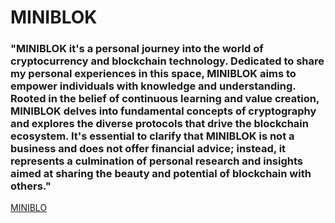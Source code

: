# MINIBLOK

### "MINIBLOK it's a personal journey into the world of cryptocurrency and blockchain technology. Dedicated to share my personal experiences in this space, MINIBLOK aims to empower individuals with knowledge and understanding. Rooted in the belief of continuous learning and value creation, MINIBLOK delves into fundamental concepts of cryptography and explores the diverse protocols that drive the blockchain ecosystem. It's essential to clarify that MINIBLOK is not a business and does not offer financial advice; instead, it represents a culmination of personal research and insights aimed at sharing the beauty and potential of blockchain with others."

[MINIBLO](https://miniblok.xyz/)
